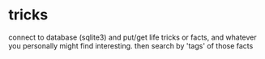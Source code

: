 # tricks
connect to database (sqlite3) and put/get life tricks or facts, and whatever you personally might find interesting. then search by 'tags' of those facts 
